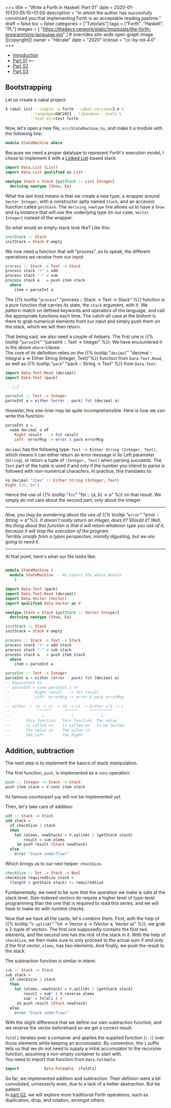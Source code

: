 +++
title = "Write a Forth in Haskell: Part 01"
date = 2020-01-15T20:05:10+01:00
description = "In which the author has succesfully convinced you that implementing Forth is an acceptable reading pastime."
draft = false
toc = false
categories = ["Tutorials"]
tags = ["Forth", "Haskell", "PL"]
images = [
  "https://thedevs.network/static/img/posts/the-forth-programming-language.jpg"
] # overrides site-wide open graph image
[[copyright]]
  owner = "Hécate"
  date = "2020"
  license = "cc-by-nd-4.0"
+++

<!--more-->

* [Introduction](/post/write-a-forth-in-haskell-intro/)
* [Part 01](/post/write-a-forth-in-haskell-part-01/) <-- 
* [Part 02](/post/write-a-forth-in-haskell-part-02/)
* [Part 03](/post/write-a-forth-in-haskell-part-03/)

## Bootstrapping

Let us create a cabal project:

```bash
$ cabal init --simple -p forth --cabal-version=3.4 \
           --language=GHC2021 --libandexe --tests \
           --test-dir=test forth
```

Now, let's open a new file, `src/StateMachine.hs`, and make it a module with the following line:

```haskell
module StateMachine where
```

Because we need a proper datatype to represent Forth's execution model, I chose to implement it
with a [Linked List](https://hackage.haskell.org/package/base-4.19.0.0/docs/Data-List.html)-based stack.

```Haskell
import Data.List (List)
import Data.List qualified as List

newtype Stack = Stack {getStack :: List Integer}
  deriving newtype (Show, Eq)
```

What the last lines means is that we create a new type, a wrapper around
`Vector Integer`, with a constructor aptly named `Stack`, and an accessor function
called `getStack`.
The `deriving newtype` line allows us to have a `Show` and `Eq` instance that
will use the underlying type (in our case, `Vector Integer`) instead of the wrapper.

So what would an empty stack look like? Like this:

```haskell
initStack :: Stack
initStack = Stack V.empty
```

We now need a function that will “process”, so to speak, the different operations we receive from our input:

```Haskell
process :: Stack -> Text -> Stack
process stack "+" = add
process stack "-" = sub
process stack a   = push item stack
  where
    item = parseInt a
```

The {{% tooltip "`process`" "process :: Stack -> Text -> Stack" %}} function is a pure function that carries its state, the `stack` argument, with it.
We pattern-match on defined keywords and operators of the language, and call the
appropriate functions each time. The catch-all case at the bottom is there to grab numerical elements
from our input and simply push them on the stack, which we will then return.

That being said, we also need a couple of helpers.
The first one is {{% tooltip "`parseInt`" "parseInt :: Text -> Integer" %}}. We have encountered it in the above `where`-clause.  
The core of its definition relies on the {{% tooltip "`decimal`" "decimal :: Integral a => Either String (Integer, Text)"%}} function from `Data.Text.Read`,
as well as {{% tooltip "`pack`" "pack :: String -> Text" %}} from `Data.Text`.

```Haskell
import Data.Text.Read (decimal)
import Data.Text (pack)

-- […]

parseInt :: Text -> Integer
parseInt a = either (error . pack) fst (decimal a)
```

However, this one-liner may be quite incomprehensible.
Here is how we can write this function:

```Haskell
parseInt a = 
  case decimal a of
    Right result   -> fst result
    Left  errorMsg -> error $ pack errorMsg
```

`decimal` has the following type: `Text -> Either String (Integer, Text)`,
which means it can either return an error message in its Left parameter (`String`),
or return a tuple of `(Integer, Text)` when parsing succeeds. The `Text` part of
the tuple is used if and only if the number you intend to parse is followed with non-numerical characters. In practice, this translates to:

```Haskell
λ❯ decimal "32ee" :: Either String (Integer, Text)
Right (32,"ee")
```

Hence the use of {{% tooltip "`fst`" "fst :: (a, b) -> a" %}} on that result.
We simply do not care about the second part, only about the integer.

---
 
*Now, you may be wondering about the use of {{% tooltip "`error`" "error :: String -> a"%}}.
It doesn't really return an integer, does it? Should it? Well, the thing about
this function is that it will return whatever type you ask of it, because it will stop the execution of the program.  
Terribly unsafe from a types perspective, morally digusting, but we are going to need it.*

---

At that point, here's what our file looks like:

```Haskell

module StateMachine (
  module StateMachine -- We export the whole module
    )

import Data.Text (pack)
import Data.Text.Read (decimal)
import Data.Vector (Vector)
import qualified Data.Vector as V

newtype Stack = Stack {getStack :: Vector Integer}
  deriving newtype (Show, Eq)

initStack :: Stack
initStack = Stack V.empty

process :: Stack -> Text -> Stack
process stack "+" = add stack
process stack "-" = sub stack
process stack a   = push item stack
  where
    item = parseInt a

parseInt :: Text -> Integer
parseInt a = either (error . pack) fst (decimal a)
-- Equivalent to
-- parseInt = case parseInt a of
--           Right result   -> fst result
--           Left  errorMsg -> error $ pack errorMsg
-- 
-- either :: (a -> c) -> (b -> c) -> Either a b -> c
--            ^^^^^^      ^^^^^^     ^^^^^^^^^^
--              │            │            │  
--       this function   this function  The value
--       is called on    is called on   to be tested
--       the value in    the value in
--       the Left        the Right
```

## Addition, subtraction


The next step is to implement the basics of stack manipulation. 

The first function, `push`, is implemented as a `cons` operation:

```Haskell
push :: Integer -> Stack -> Stack
push item stack = V.cons item stack
```

Its famous counterpart `pop` will not be implemented *yet*. 

Then, let's take care of addition:

```Haskell
add :: Stack -> Stack
add stack =
  if checkSize 2 stack
  then
    let (elems, newStack) = V.splitAt 2 (getStack stack)
        result = sum elems
     in push result (Stack newStack)
  else
    error "Stack underflow!"
```

Which brings us to our next helper: `checkSize`.

```Haskell
checkSize :: Int -> Stack -> Bool
checkSize requiredSize stack =
  (length $ getStack stack) >= requiredSize
```

Fundamentally, we need to be sure that the operation we make is safe at the
stack level. Size-indexed vectors do require a higher level of type-level programming
than the one that is required to read this series, and we will have to make do with
runtime checks.

Now that we have all the cards, let's combine them.
First, with the help of {{% tooltip "`V.splitAt`" "Int -> Vector a -> (Vector a, Vector a)" %}}, we grab a 2-tuple of vectors. The first one supposedly contains
the first two elements, and the second one has the rest of the stack in it.
With the help of `checkSize`, we then make sure to only proceed to the actual sum if *and only if* the first vector, `elems`, has two elements.
And finally, we push the result to the stack.

The subtraction function is similar in intent:

```Haskell
sub :: Stack -> Stack
sub stack =
  if checkSize 2 stack
  then
    let (elems, newStack) = V.splitAt 2 (getStack stack)
        result = sub' $ V.reverse elems
        sub' = foldl1 (-)
     in push result (Stack newStack)
  else
    error "Stack underflow!"
```

With the slight difference that we define our own subtraction function, and we reverse the vector beforehand so we get a correct result.

`foldl1` iterates over a container and applies the supplied function (`(-)`) over those elements while keeping an accumulator. By convention, the `1` suffix tells us that
we do not need to supply a initial accumulator to the recursive function, assuming a non-empty container to start with.  
You need to import that function from `Data.Foldable`:

```Haskell
import           Data.Foldable  (foldl1)
```

So far, we implemented addition and subtraction. Their definion were a bit convoluted,
unnessarily even, due to a lack of a better abstraction. But be patient.  
In [part 02](/post/write-a-forth-in-haskell-part-02), we will explore more traditional Forth operations, such as duplication, drop, and rotation, amongst others.
